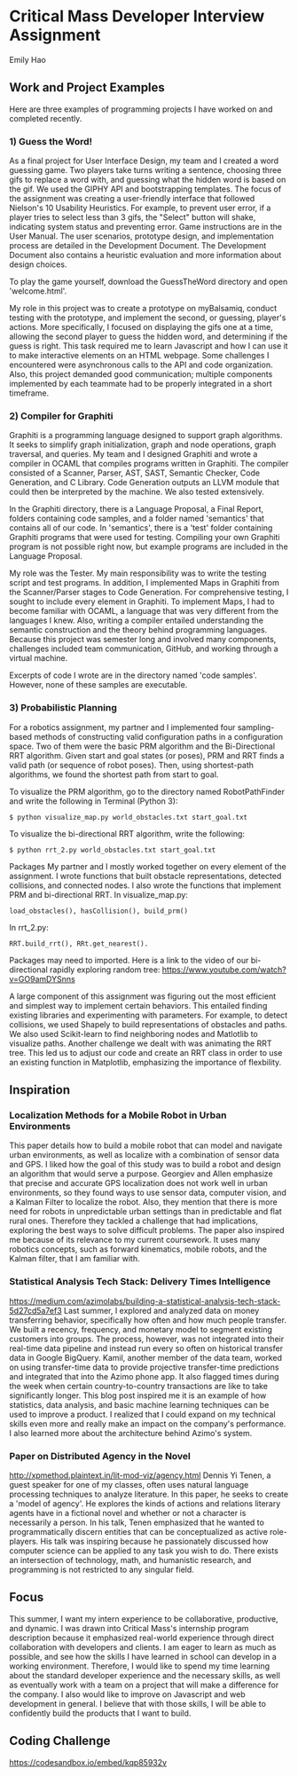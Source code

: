 
# Critical Mass Developer Interview Assignment
Emily Hao

## Work and Project Examples
Here are three examples of programming projects I have worked on and completed recently.
### 1) Guess the Word!
As a final project for User Interface Design, my team and I created a word guessing game. Two players take turns writing a sentence, choosing three gifs to replace a word with, and guessing what the hidden word is based on the gif. We used the GIPHY API and bootstrapping templates. The focus of the assignment was creating a user-friendly interface that followed Nielson's 10 Usability Heuristics. For example, to prevent user error, if a player tries to select less than 3 gifs, the "Select" button will shake, indicating system status and preventing error. Game instructions are in the User Manual. The user scenarios, prototype design, and implementation process are detailed in the Development Document. The Development Document also contains a heuristic evaluation and more information about design choices.  

To play the game yourself, download the GuessTheWord directory and open 'welcome.html'.

My role in this project was to create a prototype on myBalsamiq, conduct testing with the prototype, and implement the second, or guessing, player's actions. More specifically, I focused on displaying the gifs one at a time, allowing the second player to guess the hidden word, and determining if the guess is right. This task required me to learn Javascript and how I can use it to make interactive elements on an HTML webpage. Some challenges I encountered were asynchronous calls to the API and code organization. Also, this project demanded good communication; multiple components implemented by each teammate had to be properly integrated in a short timeframe.
### 2) Compiler for Graphiti
Graphiti is a programming language designed to support graph algorithms. It seeks to simplify graph initialization, graph and node operations, graph traversal, and queries. My team and I designed Graphiti and wrote a compiler in OCAML that compiles programs written in Graphiti. The compiler consisted of a Scanner, Parser, AST, SAST, Semantic Checker, Code Generation, and C Library. Code Generation outputs an LLVM module that could then be interpreted by the machine. We also tested extensively.

In the Graphiti directory, there is a Language Proposal, a Final Report, folders containing code samples, and a folder named 'semantics' that contains all of our code. In 'semantics', there is a 'test' folder containing Graphiti programs that were used for testing. Compiling your own Graphiti program is not possible right now, but example programs are included in the Language Proposal.

My role was the Tester. My main responsibility was to write the testing script and test programs. In addition, I implemented Maps in Graphiti from the Scanner/Parser stages to Code Generation. For comprehensive testing, I sought to include every element in Graphiti. To implement Maps, I had to become familiar with OCAML, a language that was very different from the languages I knew. Also, writing a compiler entailed understanding the semantic construction and the theory behind programming languages. Because this project was semester long and involved many components, challenges included team communication, GitHub, and working through a virtual machine.

Excerpts of code I wrote are in the directory named 'code samples'. However, none of these samples are executable.
### 3) Probabilistic Planning
For a robotics assignment, my partner and I implemented four sampling-based methods of constructing valid configuration paths in a configuration space. Two of them were the basic PRM algorithm and the Bi-Directional RRT algorithm. Given start and goal states (or poses), PRM and RRT finds a valid path (or sequence of robot poses). Then, using shortest-path algorithms, we found the shortest path from start to goal.

To visualize the PRM algorithm, go to the directory named RobotPathFinder and write the following in Terminal (Python 3):
```
$ python visualize_map.py world_obstacles.txt start_goal.txt
```
To visualize the bi-directional RRT algorithm, write the following:
```
$ python rrt_2.py world_obstacles.txt start_goal.txt
```
Packages
My partner and I mostly worked together on every element of the assignment. I wrote functions that built obstacle representations, detected collisions, and connected nodes. I also wrote the functions that implement PRM and bi-directional RRT.
In visualize_map.py:
  ```
  load_obstacles(), hasCollision(), build_prm()
  ```
In rrt_2.py:
  ```
  RRT.build_rrt(), RRt.get_nearest().
  ```
Packages may need to imported.
Here is a link to the video of our bi-directional rapidly exploring random tree:
https://www.youtube.com/watch?v=GO9amDYSnns 

A large component of this assignment was figuring out the most efficient and simplest way to implement certain behaviors. This entailed finding existing libraries and experimenting with parameters. For example, to detect collisions, we used Shapely to build representations of obstacles and paths. We also used Scikit-learn to find neighboring nodes and Matlotlib to visualize paths. Another challenge we dealt with was animating the RRT tree. This led us to adjust our code and create an RRT class in order to use an existing function in Matplotlib, emphasizing the importance of flexbility.

## Inspiration
### Localization Methods for a Mobile Robot in Urban Environments
This paper details how to build a mobile robot that can model and navigate urban environments, as well as localize with a combination of sensor data and GPS. I liked how the goal of this study was to build a robot and design an algorithm that would serve a purpose. Georgiev and Allen emphasize that precise and accurate GPS localization does not work well in urban environments, so they found ways to use sensor data, computer vision, and a Kalman Filter to localize the robot. Also, they mention that there is more need for robots in unpredictable urban settings than in predictable and flat rural ones. Therefore they tackled a challenge that had implications, exploring the best ways to solve difficult problems. The paper also inspired me because of its relevance to my current coursework. It uses many robotics concepts, such as forward kinematics, mobile robots, and the Kalman filter, that I am familiar with.  
### Statistical Analysis Tech Stack: Delivery Times Intelligence
https://medium.com/azimolabs/building-a-statistical-analysis-tech-stack-5d27cd5a7ef3
Last summer, I explored and analyzed data on money transferring behavior, specifically how often and how much people transfer. We built a recency, frequency, and monetary model to segment existing customers into groups. The process, however, was not integrated into their real-time data pipeline and instead run every so often on historical transfer data in Google BigQuery. Kamil, another member of the data team, worked on using transfer-time data to provide projective transfer-time predictions and integrated that into the Azimo phone app. It also flagged times during the week when certain country-to-country transactions are like to take significantly longer. This blog post inspired me it is an example of how statistics, data analysis, and basic machine learning techniques can be used to improve a product. I realized that I could expand on my technical skills even more and really make an impact on the company's performance. I also learned more about the architecture behind Azimo's system.
### Paper on Distributed Agency in the Novel
http://xpmethod.plaintext.in/lit-mod-viz/agency.html
Dennis Yi Tenen, a guest speaker for one of my classes, often uses natural language processing techniques to analyze literature. In this paper, he seeks to create a 'model of agency'. He explores the  kinds of actions and relations literary agents have in a fictional novel and whether or not a character is necessarily a person. In his talk, Tenen emphasized that he wanted to programmatically discern entities that can be conceptualized as active role-players. His talk was inspiring because he passionately discussed how computer science can be applied to any task you wish to do. There exists an intersection of technology, math, and humanistic research, and programming is not restricted to any singular field.

## Focus
This summer, I want my intern experience to be collaborative, productive, and dynamic. I was drawn into Critical Mass's internship program description because it emphasized real-world experience through direct collaboration with developers and clients. I am eager to learn as much as possible, and see how the skills I have learned in school can develop in a working environment. Therefore, I would like to spend my time learning about the standard developer experience and the necessary skills, as well as eventually work with a team on a project that will make a difference for the company. I also would like to improve on Javascript and web development in general. I believe that with those skills, I will be able to confidently build the products that I want to build.

## Coding Challenge
https://codesandbox.io/embed/kqp85932v  
